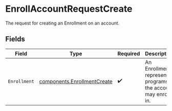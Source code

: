 # EnrollAccountRequestCreate

The request for creating an Enrollment on an account.


## Fields

| Field                                                                      | Type                                                                       | Required                                                                   | Description                                                                |
| -------------------------------------------------------------------------- | -------------------------------------------------------------------------- | -------------------------------------------------------------------------- | -------------------------------------------------------------------------- |
| `Enrollment`                                                               | [components.EnrollmentCreate](../../models/components/enrollmentcreate.md) | :heavy_check_mark:                                                         | An Enrollment represents programs the account may enroll in.               |